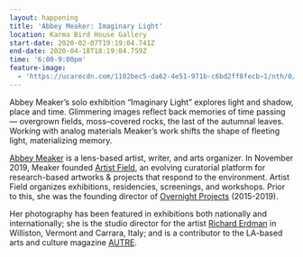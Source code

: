 ```yaml
---
layout: happening
title: 'Abbey Meaker: Imaginary Light'
location: Karma Bird House Gallery
start-date: 2020-02-07T19:19:04.741Z
end-date: 2020-04-18T18:19:04.759Z
time: '6:00-9:00pm'
feature-image:
  - 'https://ucarecdn.com/1102bec5-da62-4e51-971b-c6bd2ff8fecb~1/nth/0/'
---
```

Abbey Meaker’s solo exhibition “Imaginary Light” explores light and shadow, place and time. Glimmering images reflect back memories of time passing — overgrown fields, moss–covered rocks, the last of the autumnal leaves. Working with analog materials Meaker’s work shifts the shape of fleeting light, materializing memory.

[Abbey Meaker](http://abbeymariemeaker.com/) is a lens-based artist, writer, and arts organizer. In November 2019, Meaker founded [Artist Field](https://www.instagram.com/artist_field/), an evolving curatorial platform for research-based artworks & projects that respond to the environment. Artist Field organizes exhibitions, residencies, screenings, and workshops. Prior to this, she was the founding director of [Overnight Projects](http://http//overnightprojects.com/) (2015-2019). 



Her photography has been featured in exhibitions both nationally and internationally; she is the studio director for the artist [Richard Erdman](http://www.richarderdman.com/) in Williston, Vermont and Carrara, Italy; and is a contributor to the LA-based arts and culture magazine [AUTRE](http://https//autre.love/).
